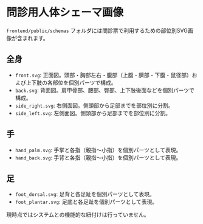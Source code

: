 # 問診用人体シェーマ画像

`frontend/public/schemas` フォルダには問診票で利用するための部位別SVG画像が含まれます。

## 全身

- `front.svg`: 正面図。頭部・胸部左右・腹部（上腹・臍部・下腹・鼠径部）および上下肢の各部位を個別パーツで構成。
- `back.svg`: 背面図。肩甲骨部、腰部、臀部、上下肢後面などを個別パーツで構成。
- `side_right.svg`: 右側面図。側頭部から足部までを部位別に分割。
- `side_left.svg`: 左側面図。側頭部から足部までを部位別に分割。

## 手

- `hand_palm.svg`: 手掌と各指（親指〜小指）を個別パーツとして表現。
- `hand_back.svg`: 手背と各指（親指〜小指）を個別パーツとして表現。

## 足

- `foot_dorsal.svg`: 足背と各足趾を個別パーツとして表現。
- `foot_plantar.svg`: 足底と各足趾を個別パーツとして表現。

現時点ではシステムとの機能的な紐付けは行っていません。
